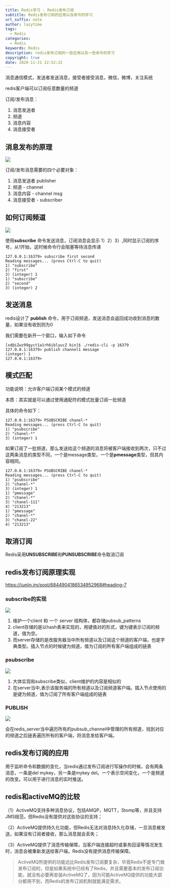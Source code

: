 ```yaml
---
title: Redis学习 - Redis发布订阅
subtitle: Redis发布订阅的应用以及命令的学习
url_suffix: note
author: lazytime
tags:
  - Redis
categories:
  - Redis
keywords: Redis
description: redis发布订阅的一些应用以及一些命令的学习
copyright: true
date: 2020-11-21 22:52:22
---
```


消息通信模式，发送者发送消息，接受者接受消息，微信，微博，关注系统

redis客户端可以订阅任意数量的频道

订阅/发布消息：

1. 消息发送者
2. 频道
3. 消息内容
4. 消息接受者

<!-- more -->

## 消息发布的原理

![](https://gitee.com/lazyTimes/imageReposity/raw/master/img/20201118223756.png)

订阅/发布消息需要的四个必要对象：

1. 消息发送者 publisher
2. 频道 - channel
3. 消息内容 - channel msg
4. 消息接受者 - subscriber

## 如何订阅频道

![](https://gitee.com/lazyTimes/imageReposity/raw/master/img/20201118224115.png)

使用**subscribe** 命令发送消息，订阅消息会显示 1）2）3）,同时显示订阅的序号，从1开始，这时候命令行会阻塞等待消息传递

```
127.0.0.1:16379> subscribe first second
Reading messages... (press Ctrl-C to quit)
1) "subscribe"
2) "first"
3) (integer) 1
1) "subscribe"
2) "second"
3) (integer) 2
```

## 发送消息

redis设计了 **publish** 命令，用于订阅频道，发送消息会返回成功收到消息的数量，如果没有收到则为0

我们需要在新开一个窗口，输入如下命令

```
[xd@iZwz99gyct1a1rh6iblyucZ bin]$ ./redis-cli -p 16379
127.0.0.1:16379> publish channel1 message
(integer) 1
127.0.0.1:16379> 

```



## 模式匹配

功能说明：允许客户端订阅某个模式的频道

本质：其实就是可以通过使用通配符的模式批量订阅一批频道

具体的命令如下：

```
127.0.0.1:16379> PSUBSCRIBE chanel-*
Reading messages... (press Ctrl-C to quit)
1) "psubscribe"
2) "chanel-*"
3) (integer) 1

```

如果订阅了一批频道，那么发送给这个频道的消息将被客户端接收到两次，只不过这两条消息的类型不同，一个是message类型，一个是**pmessage**类型，但其内容相同。

```
127.0.0.1:16379> PSUBSCRIBE chanel-*
Reading messages... (press Ctrl-C to quit)
1) "psubscribe"
2) "chanel-*"
3) (integer) 1
1) "pmessage"
2) "chanel-*"
3) "chanel-111"
4) "213213"
1) "pmessage"
2) "chanel-*"
3) "chanel-22"
4) "213213"
```

## 取消订阅

Redis采用**UNSUBSCRIBE**和**PUNSUBSCRIBE**命令取消订阅

## redis发布订阅原理实现

https://juejin.im/post/6844904186534952968#heading-7

### subscribe的实现

![](https://gitee.com/lazyTimes/imageReposity/raw/master/img/20201119134454.png)

1. 维护一个client 和 一个 server 结构体，都存储pubsub_patterns
2. client存储的是以hash表来实现的，用键值对的形式，键为键表示订阅的频道，值为空。
3. 而server存储的是改服务器当中所有频道以及订阅这个频道的客户端，也是字典类型。插入节点的时候键为频道，值为订阅的所有客户端组成的链表

### psubscribe

![](https://gitee.com/lazyTimes/imageReposity/raw/master/img/20201119225433.png)

1. 大体实现和subscribe类似，client维护的内容是相似的
2. 在server当中,表示该服务端的所有频道以及订阅频道客户端。插入节点使用的是键为频道，值为订阅了所有客户端组成的链表

### PUBLISH

![](https://gitee.com/lazyTimes/imageReposity/raw/master/img/20201119225849.png)

会在redis_server当中遍历所有的pubsub_channel中管理的所有频道，找到对应的频道之后链表遍历所有的客户端，将消息发给客户端。

## redis发布订阅的应用

用于监听命令和数据的变化，当redis通过发布订阅进行写操作的时候，会有两条消息，一条是del mykey，另一条是mykey del。一个表示空间变化，一个是频道的改变。可以用于进行消息的实时推送。

## redis和activeMQ的比较

（1）ActiveMQ支持多种消息协议，包括AMQP，MQTT，Stomp等，并且支持JMS规范，但Redis没有提供对这些协议的支持； 

（2）ActiveMQ提供持久化功能，但Redis无法对消息持久化存储，一旦消息被发送，如果没有订阅者接收，那么消息就会丢失； 

（3）ActiveMQ提供了消息传输保障，当客户端连接超时或事务回滚等情况发生时，消息会被重新发送给客户端，Redis没有提供消息传输保障。

>  ActiveMQ所提供的功能远比Redis发布订阅要复杂，毕竟Redis不是专门做发布订阅的，但是如果系统中已经有了Redis，并且需要基本的发布订阅功能，就没有必要再安装ActiveMQ了，因为可能ActiveMQ提供的功能大部分都用不到，而Redis的发布订阅机制就能满足需求。